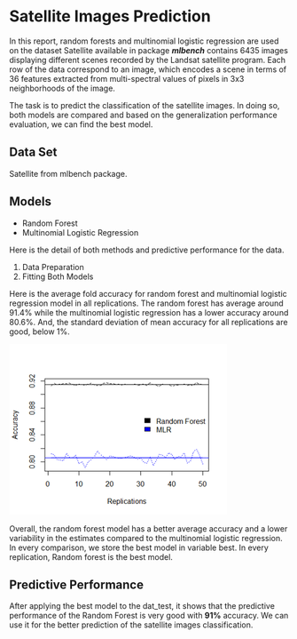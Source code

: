 # Satellite Images Prediction 
In this report, random forests and multinomial logistic regression are used on the dataset Satellite
available in package ***mlbench*** contains 6435 images displaying different scenes recorded by the
Landsat satellite program. Each row of the data correspond to an image, which encodes a scene in
terms of 36 features extracted from multi-spectral values of pixels in 3x3 neighborhoods of the
image.

The task is to predict the classification of the satellite images. In doing so, both models are
compared and based on the generalization performance evaluation, we can find the best model.

## Data Set 
Satellite from mlbench package. 

## Models
- Random Forest
- Multinomial Logistic Regression

Here is the detail of both methods and predictive performance for the data. 
1. Data Preparation 
2. Fitting Both Models 

Here is the average fold accuracy for random forest and multinomial logistic regression model in all replications.  The random forest has average around 91.4% while the multinomial logistic regression has a lower accuracy around 80.6%. And, the standard deviation of mean accuracy for all replications are good, below 1%.

![](./rf.png)

Overall, the random forest model has a better average accuracy and a lower variability in the estimates compared to the multinomial logistic regression. In every comparison, we store the best model in variable best. In every replication, Random forest is the best model. 

## Predictive Performance
After applying the best model to the dat_test, it shows that the predictive performance of the Random Forest is very good with **91%** accuracy. We can use it for the better prediction of the satellite images classification.
